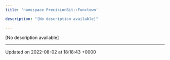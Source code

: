 ```yaml
---
title: 'namespace PrecisionBit::Functown'

description: "[No description available]"

---
```







[No description available]






-------------------------------

Updated on 2022-08-02 at 18:18:43 +0000